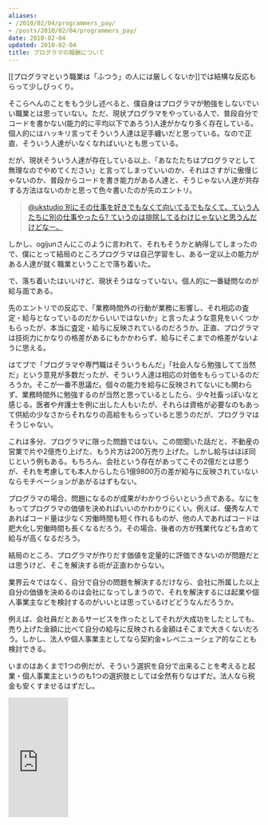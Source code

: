 ```yaml
---
aliases:
- /2010/02/04/programmers_pay/
- /posts/2010/02/04/programmers_pay/
date: 2010-02-04
updated: 2010-02-04
title: プログラマの報酬について
---
```

[[プログラマという職業は「ふつう」の人には厳しくないか]]では結構な反応もらって少しびっくり。

そこらへんのことをもう少し述べると、僕自身はプログラマが勉強をしないでいい職業とは思っていない。ただ、現状プログラマをやっている人で、普段自分でコードを書かない(能力的に平均以下であろう)人達がかなり多く存在している。個人的にはハッキリ言ってそういう人達は足手纏いだと思っている。なので正直、そういう人達がいなくなればいいとも思っている。

だが、現状そういう人達が存在している以上、「あなたたちはプログラマとして無理なのでやめてください」と言ってしまっていいのか、それはさすがに傲慢じゃないのか、普段からコードを書き能力がある人達と、そうじゃない人達が共存する方法はないのかと思って色々書いたのが先のエントリ。

<blockquote>
<a href='http://twitter.com/ogijun/status/8582371865' target='_blank'>
@ukstudio  別にその仕事を好きでもなくて向いてるでもなくて、ていう人たちに別の仕事やったら? ていうのは排除してるわけじゃないと思うんだけどなー。
</a>
</blockquote>

しかし、ogijunさんにこのように言われて、それもそうかと納得してしまったので、僕にとって結局のところプログラマは自己学習をし、ある一定以上の能力がある人達が就く職業ということで落ち着いた。

で、落ち着いたはいいけど、現状そうはなっていない。個人的に一番疑問なのが給与面である。

先のエントリでの反応で、「業務時間外の行動が業務に影響し、それ相応の査定・給与となっているのだからいいではないか」と言ったような意見をいくつかもらったが、本当に査定・給与に反映されているのだろうか。正直、プログラマは技術力にかなりの格差があるにもかかわらず、給与にそこまでの格差がないように思える。

はてブで「プログラマや専門職はそういうもんだ」「社会人なら勉強してて当然だ」という意見が多数だったが、そういう人達は相応の対価をもらっているのだろうか。そこが一番不思議だ。個々の能力を給与に反映されてないにも関わらず、業務時間外に勉強するのが当然と思っているとしたら、少々社畜っぽいなと感じる。医者や弁護士を例に出した人もいたが、それらは資格が必要なのもあって供給の少なさからそれなりの高給をもらっていると思うのだが、プログラマはそうじゃない。

これは多分、プログラマに限った問題ではない。この間聞いた話だと、不動産の営業で片や2億売り上げた、もう片方は200万売り上げた。しかし給与はほぼ同じという例もある。もちろん、会社という存在があってこその2億だとは思うが、それを考慮しても本人からしたら1億9800万の差が給与に反映されていないならモチベーションがあがるはずもない。

プログラマの場合、問題になるのが成果がわかりづらいという点である。なにをもってプログラマの価値を決めればいいのかわかりにくい。例えば、優秀な人であればコード量は少なく労働時間も短く作れるものが、他の人であればコードは肥大化し労働時間も長くなるだろう。その場合、後者の方が残業代なども含めて給与が高くなるだろう。

結局のところ、プログラマが作りだす価値を定量的に評価できないのが問題だとは思うけど、そこを解決する術が正直わからない。

業界云々ではなく、自分で自分の問題を解決するだけなら、会社に所属した以上自分の価値を決めるのは会社になってしまうので、それを解決するには起業や個人事業主などを検討するのがいいとは思っているけどどうなんだろうか。

例えば、会社員だとあるサービスを作ったとしてそれが大成功をしたとしても、売り上げた金額に比べて自分の給与に反映される金額はそこまで大きくないだろう。しかし、法人や個人事業主としてなら契約金+レベニューシェア的なことも検討できる。

いまのはあくまで1つの例だが、そういう選択を自分で出来ることを考えると起業・個人事業主というのも1つの選択肢としては全然有りなはずだ。法人なら税金も安くすませるはずだし。

<iframe src="http://rcm-jp.amazon.co.jp/e/cm?lt1=_blank&bc1=000000&IS2=1&bg1=FFFFFF&fc1=000000&lc1=0000FF&t=ukstudio0c-22&o=9&p=8&l=as1&m=amazon&f=ifr&md=1X69VDGQCMF7Z30FM082&asins=4062153580" style="width:120px;height:240px;" scrolling="no" marginwidth="0" marginheight="0" frameborder="0"></iframe>